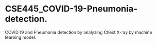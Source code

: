 # CSE445_COVID-19-Pneumonia-detection.
COVID 19 and Pneumonia detection by analyzing Chest X-ray by machine learning model.
